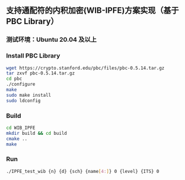 ## 支持通配符的内积加密(WIB-IPFE)方案实现（基于 PBC Library）
### 测试环境：Ubuntu 20.04 及以上
### Install PBC Library
```bash
wget https://crypto.stanford.edu/pbc/files/pbc-0.5.14.tar.gz
tar zxvf pbc-0.5.14.tar.gz
cd pbc
./configure
make
sudo make install
sudo ldconfig
```


### Build
```bash
cd WIB_IPFE
mkdir build && cd build
cmake ..
make
```

### Run
```bash
./IPFE_test_wib {n} {d} {sch} {name[4:]} 0 {level} {ITS} 0
```
